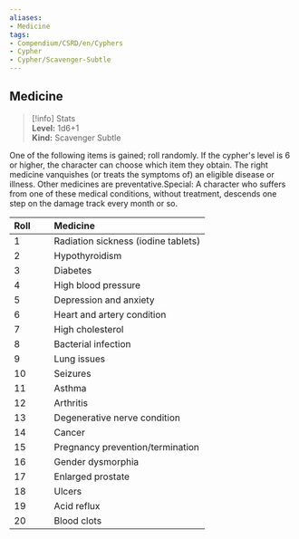 ```yaml
---
aliases:
- Medicine
tags:
- Compendium/CSRD/en/Cyphers
- Cypher
- Cypher/Scavenger-Subtle
---
```


  
## Medicine  
>[!info] Stats  
> **Level:** 1d6+1  
> **Kind:** Scavenger Subtle
  
One of the following items is gained; roll randomly. If the cypher's level is 6 or higher, the character can choose which item they obtain. The right medicine vanquishes (or treats the symptoms of) an eligible disease or illness. Other medicines are preventative.Special: A character who suffers from one of these medical conditions, without treatment, descends one step on the damage track every month or so.  

|  Roll &nbsp; &nbsp; &nbsp; | Medicine  |  
| ------------- | :----------- |  
| 1 | Radiation sickness (iodine tablets) |  
| 2 | Hypothyroidism |  
| 3 | Diabetes |  
| 4 | High blood pressure |  
| 5 | Depression and anxiety |  
| 6 | Heart and artery condition |  
| 7 | High cholesterol |  
| 8 | Bacterial infection |  
| 9 | Lung issues |  
| 10 | Seizures |  
| 11 | Asthma |  
| 12 | Arthritis |  
| 13 | Degenerative nerve condition |  
| 14 | Cancer |  
| 15 | Pregnancy prevention/termination |  
| 16 | Gender dysmorphia |  
| 17 | Enlarged prostate |  
| 18 | Ulcers |  
| 19 | Acid reflux |  
| 20 | Blood clots |